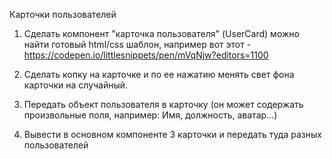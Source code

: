 Карточки пользователей

1. Сделать компонент "карточка пользователя" (UserCard)
можно найти готовый html/css шаблон, например вот этот - https://codepen.io/littlesnippets/pen/mVqNjw?editors=1100

2. Сделать копку на карточке и по ее нажатию менять свет фона карточки на случайный.

3. Передать объект пользователя в карточку (он может содержать произвольные поля, например: Имя, должность, аватар...)

4. Вывести в основном компоненте 3 карточки и передать туда разных пользователей